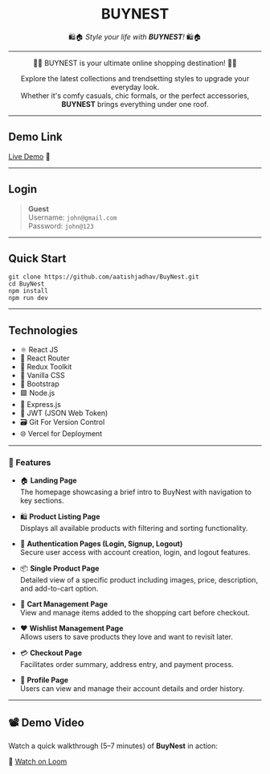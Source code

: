 
<div align="center">

# **BUYNEST**  
🛍️🏠 *Style your life with **BUYNEST**!* 🛍️🏠  
 <hr/>
<p >
<span> 🛒✨ BUYNEST is your ultimate online shopping destination! 🛒✨  </span>

Explore the latest collections and trendsetting styles to upgrade your everyday look.  
Whether it's comfy casuals, chic formals, or the perfect accessories, **BUYNEST** brings everything under one roof.  

</p>
</div>

---
## Demo Link

[Live Demo](https://buynest-frontend-olive.vercel.app/) 🚀

---

## Login

> **Guest** <br>
> Username: `john@gmail.com` <br>
> Password: `john@123`

---
## Quick Start

```
git clone https://github.com/aatishjadhav/BuyNest.git
cd BuyNest
npm install
npm run dev

```

---

## Technologies
- ⚛️ React JS
- 🚦 React Router 
- 🔄 Redux Toolkit
- 🎨 Vanilla CSS 
- 🎀 Bootstrap  
- 🟩 Node.js  
- 🚂 Express.js  
- 🔐 JWT (JSON Web Token)  
- 🗃️ Git For Version Control
- 🌐 Vercel for Deployment

---

### 🧩 Features
- 🏠 **Landing Page**  
  The homepage showcasing a brief intro to BuyNest with navigation to key sections. 

- 🛍️ **Product Listing Page**  
  Displays all available products with filtering and sorting functionality.

- 🔐 **Authentication Pages (Login, Signup, Logout)**  
  Secure user access with account creation, login, and logout features.

- 📦 **Single Product Page**  
  Detailed view of a specific product including images, price, description, and add-to-cart option.

- 🛒 **Cart Management Page**  
  View and manage items added to the shopping cart before checkout.

- ❤️ **Wishlist Management Page**  
  Allows users to save products they love and want to revisit later.

- 💳 **Checkout Page**  
  Facilitates order summary, address entry, and payment process.

- 👤 **Profile Page**  
  Users can view and manage their account details and order history.

---

## 📽️ Demo Video

Watch a quick walkthrough (5–7 minutes) of **BuyNest** in action:

🔗 [Watch on Loom]()







